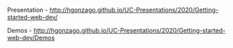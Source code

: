 Presentation - http://hgonzago.github.io/UC-Presentations/2020/Getting-started-web-dev/

Demos - http://hgonzago.github.io/UC-Presentations/2020/Getting-started-web-dev/Demos
